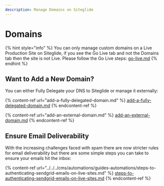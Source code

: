 ```yaml
---
description: Manage Domains on Siteglide
---
```


# Domains

{% hint style="info" %}
You can only manage custom domains on a Live Production Site on Siteglide, if you see the Go Live tab and not the Domains tab then the site is not Live. Please follow the Go Live steps: [go-live.md](../go-live.md "mention")
{% endhint %}

## Want to Add a New Domain?

You can either Fully Delegate your DNS to Siteglide or manage it externally:

{% content-ref url="add-a-fully-delegated-domain.md" %}
[add-a-fully-delegated-domain.md](add-a-fully-delegated-domain.md)
{% endcontent-ref %}

{% content-ref url="add-an-external-domain.md" %}
[add-an-external-domain.md](add-an-external-domain.md)
{% endcontent-ref %}

## Ensure Email Deliverability

With the increasing challenges faced with spam there are now stricter rules for email deliverability but there are some simple steps you can take to ensure your emails hit the inbox:

{% content-ref url="../../../cms/automations/guides-automations/steps-to-authenticating-sendgrid-emails-on-live-sites.md" %}
[steps-to-authenticating-sendgrid-emails-on-live-sites.md](../../../cms/automations/guides-automations/steps-to-authenticating-sendgrid-emails-on-live-sites.md)
{% endcontent-ref %}

